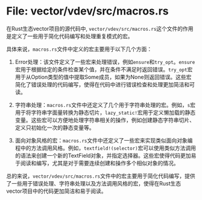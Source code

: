 # File: vector/vdev/src/macros.rs

在Rust生态vector项目的源代码中, `vector/vdev/src/macros.rs`这个文件的作用是定义了一些用于简化代码编写和处理重复模式的宏。

具体来说，`macros.rs`文件中定义的宏主要用于以下几个方面：

1. Error处理：该文件定义了一些宏来处理错误，例如`ensure`和`try_opt`。`ensure`宏用于根据给定的条件检查某个值，并在条件不满足时返回错误。`try_opt`宏用于从Option类型的值中提取Some成员，如果为None则返回错误。这些宏简化了错误处理的代码编写，使得在代码中进行错误检查和处理更加简洁和可读。

2. 字符串处理：`macros.rs`文件中还定义了几个用于字符串处理的宏。例如，`s`宏用于将字符串字面量转换为静态切片，`lazy_static!`宏用于定义懒加载的静态变量。这些宏可以方便地处理字符串相关的操作，例如创建静态字符串切片、定义只初始化一次的静态变量等。

3. 面向对象风格的宏：`macros.rs`文件中还定义了一些宏来实现类似面向对象编程中的方法调用风格。例如，`textfield!(selector)`宏可以使用类似方法调用的语法来创建一个新的TextField对象，并指定选择器。这些宏使得代码更加易于阅读和编写，尤其是对于需要连续创建和操作多个相似对象的情况。

总的来说，`vector/vdev/src/macros.rs`文件中的宏主要用于简化代码编写，提供了一些用于错误处理、字符串处理以及方法调用风格的宏，使得在Rust生态vector项目中的代码更加简洁和易于阅读。

